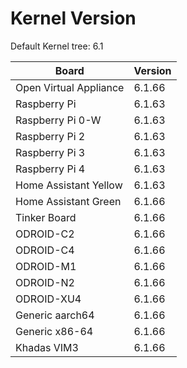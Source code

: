
# Kernel Version

Default Kernel tree: 6.1

| Board | Version |
|-------|---------|
| Open Virtual Appliance | 6.1.66 |
| Raspberry Pi | 6.1.63 |
| Raspberry Pi 0-W | 6.1.63 |
| Raspberry Pi 2 | 6.1.63 |
| Raspberry Pi 3 | 6.1.63 |
| Raspberry Pi 4 | 6.1.63 |
| Home Assistant Yellow | 6.1.63 |
| Home Assistant Green | 6.1.66 |
| Tinker Board | 6.1.66 |
| ODROID-C2 | 6.1.66 |
| ODROID-C4 | 6.1.66 |
| ODROID-M1 | 6.1.66 |
| ODROID-N2 | 6.1.66 |
| ODROID-XU4 | 6.1.66 |
| Generic aarch64 | 6.1.66 |
| Generic x86-64 | 6.1.66 |
| Khadas VIM3 | 6.1.66 |
